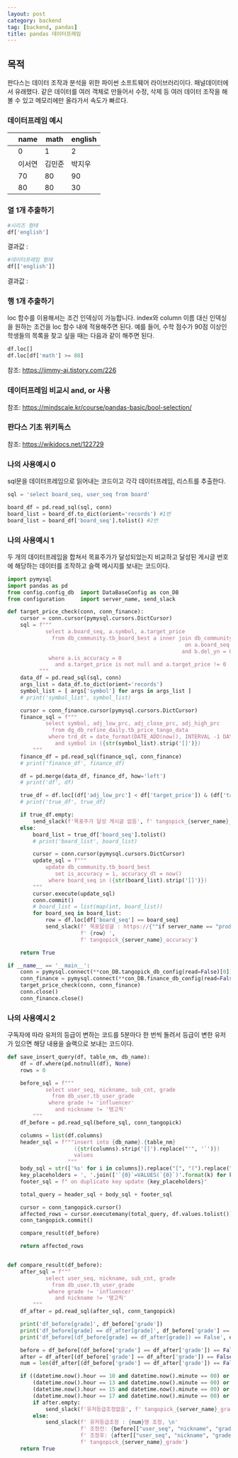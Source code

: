 ```yaml
---
layout: post
category: backend
tag: [backend, pandas]
title: pandas 데이터프레임
---
```


## 목적

판다스는 데이터 조작과 분석을 위한 파이썬 소프트웨어 라이브러리이다. 패널데이터에서 유래했다.
같은 데이터를 여러 객체로 만들어서 수정, 삭제 등 여러 데이터 조작을 해볼 수 있고 메모리에만 올라가서 속도가 빠르다.

### 데이터프레임 예시 

<table>
  <thead>
    <tr>
      <th></th>
      <th>name</th>
      <th>math</th>
      <th>english</th>
    </tr>
  </thead>
  <tbody>
    <tr>
      <td></td>
      <td>0</td>
      <td>1</td>
      <td>2</td>
    </tr>
    <tr>
      <td></td>
      <td>이서연</td>
      <td>김민준</td>
      <td>박지우</td>
    </tr>
    <tr>
      <td></td>
      <td>70</td>
      <td>80</td>
      <td>90</td>
    </tr>
    <tr>
      <td></td>
      <td>80</td>
      <td>80</td>
      <td>30</td>
    </tr>
  </tbody>
</table>

### 열 1개 추출하기

```python
#시리즈 형태
df['english']
```

결과값 : 

```python
#데이터프레임 형태
df[['english']]
```
결과값 : 

### 행 1개 추출하기
loc 함수를 이용해서는 조건 인덱싱이 가능합니다. index와 column 이름 대신 인덱싱을 원하는 조건을 loc 함수 내에 적용해주면 된다.
예를 들어, 수학 점수가 90점 이상인 학생들의 목록을 찾고 싶을 때는 다음과 같이 해주면 된다.

```python
df.loc[]
df.loc[df['math'] >= 80]
```

참조: https://jimmy-ai.tistory.com/226

### 데이터프레임 비교시 and, or 사용

참조: https://mindscale.kr/course/pandas-basic/bool-selection/

### 판다스 기초 위키독스

참조: https://wikidocs.net/122729

### 나의 사용예시 0

sql문을 데이터프레임으로 읽어내는 코드이고 각각 데이터프레임, 리스트를 추출한다.

```python
sql = 'select board_seq, user_seq from board'

board_df = pd.read_sql(sql, conn)
board_list = board_df.to_dict(orient='records') #1번
board_list = board_df['board_seq'].tolist() #2번
```

### 나의 사용예시 1

두 개의 데이터프레임을 합쳐서 목표주가가 달성되었는지 비교하고 달성된 게시글 번호에 해당하는 데이터를 조작하고 슬랙 메시지를 보내는 코드이다. 

```python
import pymysql
import pandas as pd
from config.config_db  import DataBaseConfig as con_DB
from configuration     import server_name, send_slack

def target_price_check(conn, conn_finance):
    cursor = conn.cursor(pymysql.cursors.DictCursor)
    sql = f"""
            select a.board_seq, a.symbol, a.target_price
              from db_community.tb_board_best a inner join db_community.tb_board b
                                                        on a.board_seq = b.board_seq
                                                       and b.del_yn = 0
             where a.is_accuracy = 0 
               and a.target_price is not null and a.target_price != 0 
          """
    data_df = pd.read_sql(sql, conn)
    args_list = data_df.to_dict(orient='records')
    symbol_list = [ args['symbol'] for args in args_list ]
    # print('symbol_list', symbol_list)

    cursor = conn_finance.cursor(pymysql.cursors.DictCursor)
    finance_sql = f"""
            select symbol, adj_low_prc, adj_close_prc, adj_high_prc
              from dg_db_refine_daily.tb_price_tango_data 
             where trd_dt = date_format(DATE_ADD(now(), INTERVAL -1 DAY), '%Y%m%d')
               and symbol in ({str(symbol_list).strip('[]')})			
        """
    finance_df = pd.read_sql(finance_sql, conn_finance)
    # print('finance_df', finance_df)

    df = pd.merge(data_df, finance_df, how='left')
    # print('df', df)

    true_df = df.loc[(df['adj_low_prc'] < df['target_price']) & (df['target_price'] < df['adj_high_prc'])]
    # print('true_df', true_df)

    if true_df.empty:
        send_slack(f'목표주가 달성 게시글 없음', f' tangopick_{server_name}_accuracy')
    else:
        board_list = true_df['board_seq'].tolist()
        # print('board_list', board_list)

        cursor = conn.cursor(pymysql.cursors.DictCursor)
        update_sql = f"""
            update db_community.tb_board_best
               set is_accuracy = 1, accuracy_dt = now()
             where board_seq in ({str(board_list).strip('[]')})
        """
        cursor.execute(update_sql)
        conn.commit()
        # board_list = list(map(int, board_list))
        for board_seq in board_list:
            row = df.loc[df['board_seq'] == board_seq]
            send_slack(f' 목표달성글 : https://{""if server_name == "prod" else "dev."}tangopick.co.kr/community/1/board/{board_seq} \n'
                       f' {row} ',
                       f' tangopick_{server_name}_accuracy')

    return True

if __name__ == '__main__':
    conn = pymysql.connect(**con_DB.tangopick_db_config(read=False)[0])
    conn_finance = pymysql.connect(**con_DB.finance_db_config(read=False))
    target_price_check(conn, conn_finance)
    conn.close()
    conn_finance.close()
```

### 나의 사용예시 2

구독자에 따라 유저의 등급이 변하는 코드를 5분마다 한 번씩 돌려서 등급이 변한 유저가 있으면 해당 내용을 슬랙으로 보내는 코드이다.

```python
def save_insert_query(df, table_nm, db_name):
    df = df.where(pd.notnull(df), None)
    rows = 0

    before_sql = f"""
            select user_seq, nickname, sub_cnt, grade
              from db_user.tb_user_grade
             where grade != 'influencer'
               and nickname != '탱고픽'
        """
    df_before = pd.read_sql(before_sql, conn_tangopick)

    columns = list(df.columns)
    header_sql = f"""insert into {db_name}.{table_nm}
                     ({str(columns).strip('[]').replace("'", '`')}) 
                     values 
                   """
    body_sql = str(['%s' for i in columns]).replace("[", "(").replace("]", ")").replace("'", "")
    key_placeholders = ', '.join(['`{0}`=VALUES(`{0}`)'.format(k) for k in columns])
    footer_sql = f" on duplicate key update {key_placeholders}"

    total_query = header_sql + body_sql + footer_sql

    cursor = conn_tangopick.cursor()
    affected_rows = cursor.executemany(total_query, df.values.tolist())
    conn_tangopick.commit()

    compare_result(df_before)

    return affected_rows


def compare_result(df_before):
    after_sql = f"""
            select user_seq, nickname, sub_cnt, grade
              from db_user.tb_user_grade
             where grade != 'influencer'
               and nickname != '탱고픽'
        """
    df_after = pd.read_sql(after_sql, conn_tangopick)

    print('df_before[grade]', df_before['grade'])
    print('df_before[grade] == df_after[grade]', df_before['grade'] == df_after['grade'])
    print('df_before[(df_before[grade] == df_after[grade]) == False', df_before[(df_before['grade'] == df_after['grade']) == False])

    before = df_before[(df_before['grade'] == df_after['grade']) == False]
    after = df_after[(df_before['grade'] == df_after['grade']) == False]
    num = len(df_after[(df_before['grade'] == df_after['grade']) == False])

    if ((datetime.now().hour == 10 and datetime.now().minute == 00) or (datetime.now().hour == 11 and datetime.now().minute == 00) or
        (datetime.now().hour == 13 and datetime.now().minute == 00) or (datetime.now().hour == 14 and datetime.now().minute == 00) or
        (datetime.now().hour == 15 and datetime.now().minute == 00) or (datetime.now().hour == 16 and datetime.now().minute == 17) or
        (datetime.now().hour == 17 and datetime.now().minute == 00) or (datetime.now().hour == 18 and datetime.now().minute == 00)):
        if after.empty:
            send_slack(f'유저등급조정없음', f' tangopick_{server_name}_grade')
        else:
            send_slack(f' 유저등급조정 : {num}명 조정, \n'
                       f' 조정전: {before[["user_seq", "nickname", "grade"]]}, \n'
                       f' 조정후: {after[["user_seq", "nickname", "grade"]]}',
                       f' tangopick_{server_name}_grade')
    return True

```